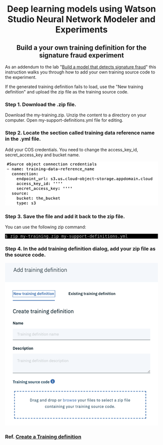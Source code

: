 # <div align="center">Deep learning models using Watson Studio Neural Network Modeler and Experiments</div>

## <div align="center">Build a your own training definition for the signature fraud experiment</div>


As an addendum to the lab "[Build a model that detects signature fraud](https://github.com/IBM-DIS/workshop)" this instruction walks you through how to add your own training source code to the experiment.

If the generated training definition fails to load, use the "New training definition" and upload the zip file as the training source code.

### Step 1. Download the .zip file. 
Download the my-training.zip. Unzip the content to a directory on your computer. Open my-support-definitions.yml file for editing.

### Step 2. Locate the section called training data reference name in the .yml file. 
Add your COS credentials. You need to change the access_key_id, secret_access_key and bucket name.

![](images/02.png)

### Step 3. Save the file and add it back to the zip file. 
You can use the following zip command:
<pre style="color: silver; background: black;">$ zip my-training.zip my-support-definitions.yml</pre>

### Step 4. In the add training definition dialog, add your zip file as the source code.

![](images/01.png)

### Ref. [Create a Training definition](https://dataplatform.cloud.ibm.com/docs/content/wsj/analyze-data/ml_dlaas_working_with_training_definitions.html)
